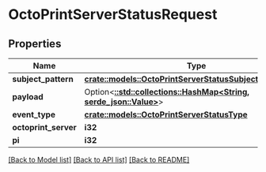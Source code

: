 # OctoPrintServerStatusRequest

## Properties

Name | Type | Description | Notes
------------ | ------------- | ------------- | -------------
**subject_pattern** | [**crate::models::OctoPrintServerStatusSubjectPatternEnum**](OctoPrintServerStatusSubjectPatternEnum.md) |  | 
**payload** | Option<[**::std::collections::HashMap<String, serde_json::Value>**](serde_json::Value.md)> |  | [optional]
**event_type** | [**crate::models::OctoPrintServerStatusType**](OctoPrintServerStatusType.md) |  | 
**octoprint_server** | **i32** |  | 
**pi** | **i32** |  | 

[[Back to Model list]](../README.md#documentation-for-models) [[Back to API list]](../README.md#documentation-for-api-endpoints) [[Back to README]](../README.md)


